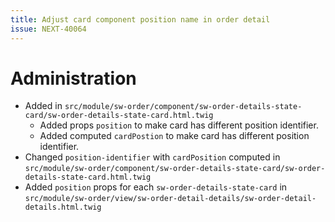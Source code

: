 ```yaml
---
title: Adjust card component position name in order detail
issue: NEXT-40064
---
```

# Administration
* Added in `src/module/sw-order/component/sw-order-details-state-card/sw-order-details-state-card.html.twig`
  * Added props `position` to make card has different position identifier.
  * Added computed `cardPostion` to make card has different position identifier.
* Changed `position-identifier` with `cardPosition` computed in `src/module/sw-order/component/sw-order-details-state-card/sw-order-details-state-card.html.twig`
* Added `position` props for each `sw-order-details-state-card` in `src/module/sw-order/view/sw-order-detail-details/sw-order-detail-details.html.twig`

